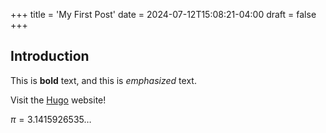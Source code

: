 +++
title = 'My First Post'
date = 2024-07-12T15:08:21-04:00
draft = false
+++

## Introduction

This is **bold** text, and this is *emphasized* text.

Visit the [Hugo](https://gohugo.io) website!

$\pi = 3.1415926535 \dots$